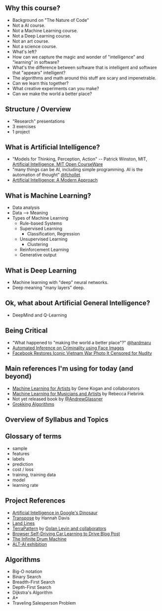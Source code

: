 ## Why this course?
  * Background on "The Nature of Code"
  * Not a AI course.
  * Not a Machine Learning course.
  * Not a Deep Learning course.
  * Not an art course.
  * Not a science course.
  * What's left?
  * How can we capture the magic and wonder of "intelligence" and "learning" in software?
  * What's the difference between software that is intelligent and software that "appears" intelligent?
  * The algorithms and math around this stuff are scary and impenetrable.
  * Can we learn this together?
  * What creative experiments can you make?
  * Can we make the world a better place?

## Structure / Overview
  * "Research" presentations
  * 3 exercises
  * 1 project

## What is Artificial Intelligence?
  * "Models for Thinking, Perception, Action" -- Patrick Winston, MIT, [Artificial Intelligence, MIT Open CourseWare](https://www.youtube.com/watch?v=TjZBTDzGeGg&index=1&list=PLUl4u3cNGP63gFHB6xb-kVBiQHYe_4hSi)
  * "many things can be AI, including simple programming. AI is the automation of thought" [@fchollet](https://twitter.com/fchollet/status/843617373584310273?refsrc=email&s=11)
  * [Artificial Intelligence: A Modern Approach](http://amzn.to/2nsuIph)

## What is Machine Learning?
  * Data analysis
  * Data --> Meaning
  * Types of Machine Learning
    * Rule-based Systems
    * Supervised Learning
      * Classification, Regression
    * Unsupervised Learning
      * Clustering
    * Reinforcement Learning
    * Generative output

## What is Deep Learning
  * Machine learning with "deep" neural networks.
  * Deep meaning "many layers" deep.

## Ok, what about Artificial General Intelligence?
  * DeepMind and Q-Learning

## Being Critical
  * "What happened to "making the world a better place"?" [@hardmaru](https://twitter.com/hardmaru/status/843596442694373376)
  * [Automated Inference on Criminality using Face Images](https://arxiv.org/abs/1611.04135)
  * [Facebook Restores Iconic Vietnam War Photo It Censored for Nudity](https://www.nytimes.com/2016/09/10/technology/facebook-vietnam-war-photo-nudity.html)

## Main references I'm using for today (and beyond)
  * [Machine Learning for Artists](ml4a.github.io) by Gene Kogan and collaborators
  * [Machine Learning for Musicians and Artists](https://www.kadenze.com/courses/machine-learning-for-musicians-and-artists/info) by Rebecca Fiebrink
  * Not yet released book by [@AndrewGlassner](https://twitter.com/AndrewGlassner)
  * [Grokking Algorithms](http://amzn.to/2n0ZMd8)

## Overview of Syllabus and Topics

## Glossary of terms
  * sample
  * features
  * labels
  * prediction
  * cost / loss
  * training, training data
  * model
  * learning rate

## Project References
  * [Artificial Intelligence in Google's Dinosaur](https://www.youtube.com/watch?v=P7XHzqZjXQs)
  * [Transpose](http://www.hannahishere.com/project/songemotion-visualization/) by Hannah Davis
  * [Land Lines](https://medium.com/@zachlieberman/land-lines-e1f88c745847#.1157xmhw8)
  * [TerraPattern](http://www.terrapattern.com/) by [Golan Levin and collaborators](http://www.terrapattern.com/team)
  * [Browser Self-Driving Car](http://janhuenermann.com/projects/learning-to-drive),[Learning to Drive Blog Post](http://lab.janhuenermann.de/article/learning-to-drive)
  * [The Infinite Drum Machine](https://aiexperiments.withgoogle.com/drum-machine/view/)
  * [ALT-AI exhibition](http://genekogan.com/alt-AI/#exhibition)

## Algorithms
  * Big-O notation
  * Binary Search
  * Breadth-First Search
  * Depth-First Search
  * Dijkstra's Algorithm
  * A*
  * Traveling Salesperson Problem
